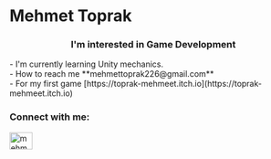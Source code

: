 <h1 aling="center"> Mehmet Toprak</h1>
<h3 align="center"> I'm interested in Game Development </h3>
- I'm currently learning Unity mechanics. <br> 
- How to reach me **mehmettoprak226@gmail.com** <br>                                                           
- For my first game [https://toprak-mehmeet.itch.io](https://toprak-mehmeet.itch.io)<br>

<h3 align="left"> Connect with me:</h3>
<p align="left">
<a href="https://www.linkedin.com/in/mehmet-toprak-486a88236/" target="blank"><img align="center" src="https://raw.githubusercontent.com/rahuldkjain/github-profile-readme-generator/master/src/images/icons/Social/linked-in-alt.svg" alt="mehmet-toprak*486a88236/" height="30" width="40" /></a>  



